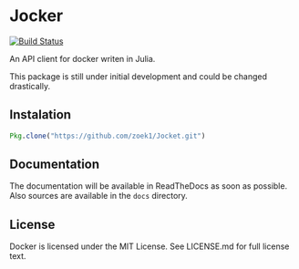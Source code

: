 # Jocker

[![Build Status](https://travis-ci.org/zoek1/Jocker.jl.svg?branch=master)](https://travis-ci.org/zoek1/Jocker.jl)

An API client for docker writen in Julia.

This package is still under initial development and could be changed
drastically.

## Instalation

```julia
Pkg.clone("https://github.com/zoek1/Jocket.git")
```

## Documentation

The documentation will be available in ReadTheDocs as soon as possible.
Also sources are available in the `docs` directory.

## License

Docker is licensed under the MIT License. See LICENSE.md for full license text.
